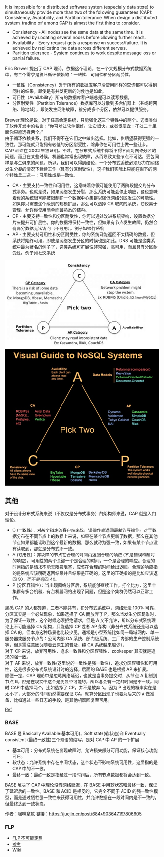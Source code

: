 It is impossible for a distributed software system (especially data store) to simultaneously provide more than two of the following guarantees (CAP): Consistency, Availability, and Partition tolerance. When design a distributed system, trading off among CAP is almost the first thing to consider.  
* Consistency - All nodes see the same data at the same time. It is achieved by updating several nodes before allowing further reads.
* Availability - Every request gets a response on success/failure. It is achieved by replicating the data across different servers.
* Partition tolerance - System continues to work despite message loss or partial failure.
  
Eric Brewer 提出了 CAP 理论。依据这个理论，在一个大规模分布式数据系统中，有三个需求是彼此循环依赖的：一致性、可用性和分区耐受性。  
* 一致性（Consistency）对于所有的数据库客户端使用同样的查询都可以得到同样的结果，即使是有并发更新的时候也是如此。
* 可用性（Availability）所有的数据库客户端总是可以读写数据。
* 分区耐受性（Partition Tolerance）数据库可以分散到多台机器上（甚或跨网络、跨地域），即使发生网络故障，被分成多个分区，依然可以提供服务。

Brewer 理论是说，对于任意给定系统，只能强化这三个特性中的两个。这很类似于软件开发中的名言：“你可以让软件很好，让它很快，或者很便宜：不过三个里面你只能选择两个。”  
由于循环依赖关系，我们不得不在它们之中做出选择。比如，你期望获得更强的一致性，那可能就只能拥有较低的分区耐受性，除非你在可用性上做一些让步。  
CAP 理论在 2002 年被证明。不过，在分布式系统中你将不得不面对网络分区的问题，而且在某些时候，机器也常常出现故障，从而导致某些节点不可达。丢包同样是与生俱来的问题。所以，我们可以得到结论，一个分布式系统必须尽力在网络发生分裂的情况下继续工作（具有分区耐受性），这样我们实际上只能在剩下的两个特性里二选一：可用性或是一致性。  

* CA - 主要支持一致性和可用性，这意味着你很可能使用了两阶段提交的分布式事务。也就是说，如果网络发生分裂，那么系统可能会停止响应，这也意味着你的系统很可能被限制在一个数据中心集群以降低网络分区发生的可能性。如果你只需要这个级别的规模扩展，那么可以选择 CA 取向的系统，它较易于管理，允许你使用简单而且熟悉的结构。
* CP - 主要支持一致性和分区耐受性，你可以通过改进系统架构，设置数据分片来提升可扩展性。你的数据将保持一致性，但如果有节点发生故障，仍然会有部分数据无法访问（不可用）。例子如银行系统
* AP - 主要支持可用性和分区耐受性，你的系统可能返回不太精确的数据，但系统将始终可用，即使是网络发生分区的时候也是如此。DNS 可能是这类系统中最为著名的例子了，这类系统可扩展性非常强，高可用，而且具有分区耐受性。例子如社交系统

![](./The-CAP-Theorem-Many-of-the-NOSQL-databases-have-loosened-up-the-requirements-on.png)  
![](./CAP%20Databases.jpeg)  

## 其他
对于设计分布式系统来说（不仅仅是分布式事务）的架构师来说，CAP 就是入门理论。  

* C (一致性)：对某个指定的客户端来说，读操作能返回最新的写操作。对于数据分布在不同节点上的数据上来说，如果在某个节点更新了数据，那么在其他节点如果都能读取到这个最新的数据，那么就称为强一致，如果有某个节点没有读取到，那就是分布式不一致。
* A (可用性)：非故障的节点在合理的时间内返回合理的响应 (不是错误和超时的响应)。可用性的两个关键一个是合理的时间，一个是合理的响应。合理的时间指的是请求不能无限被阻塞，应该在合理的时间给出返回。合理的响应指的是系统应该明确返回结果并且结果是正确的，这里的正确指的是比如应该返回 50，而不是返回 40。
* P (分区容错性)：当出现网络分区后，系统能够继续工作。打个比方，这里个集群有多台机器，有台机器网络出现了问题，但是这个集群仍然可以正常工作。

熟悉 CAP 的人都知道，三者不能共有，在分布式系统中，网络无法 100% 可靠，分区其实是一个必然现象，如果选择了 CA 而放弃了 P，那么当发生分区现象时，为了保证一致性，这个时候必须拒绝请求，但是 A 又不允许，所以分布式系统理论上不可能选择 CA 架构，只能选择 CP 或者 AP 架构（非分布式系统还是可以选择 CA 的，但本身这种场景也比较少见，通常是小型系统比如同一局域网内、单一服务器或服务节点的：公司内部 OA 系统、部门级系统、工厂内部的生产控制系统等，但是需注意因为随着云原生的普及，纯 CA 系统越来越少）。  
对于 CP 来说，放弃可用性，追求一致性和分区容错性，zookeeper 其实就是追求的强一致。  
对于 AP 来说，放弃一致性(这里说的一致性是强一致性)，追求分区容错性和可用性，这是很多分布式系统设计时的选择，后面的 BASE 也是根据 AP 来扩展。  
顺便一提，CAP 理论中是忽略网络延迟，也就是当事务提交时，从节点 A 复制到节点 B，但是在现实中这个是明显不可能的，所以总会有一定的时间是不一致。同时 CAP 中选择两个，比如选择了 CP，并不是放弃 A。因为 P 出现的概率实在是太小了，大部分的时间仍然需要保证 CA。就算分区出现了也要为后来的 A 做准备，比如通过一些日志的手段，是其他机器回复至可用。  

[Ref](https://javaguide.cn/distributed-system/protocol/cap-and-base-theorem.html#%E7%AE%80%E4%BB%8B)  

### BASE  
BASE 是 Basically Available(基本可用)、Soft state(软状态)和 Eventually consistent (最终一致性)三个短语的缩写。是对 CAP 中 AP 的一个扩展  

* 基本可用：分布式系统在出现故障时，允许损失部分可用功能，保证核心功能可用。
* 软状态：允许系统中存在中间状态，这个状态不影响系统可用性，这里指的是 CAP 中的不一致。
* 最终一致：最终一致是指经过一段时间后，所有节点数据都将会达到一致。

BASE 解决了 CAP 中理论没有网络延迟，在 BASE 中用软状态和最终一致，保证了延迟后的一致性。BASE 和 ACID 是相反的，它完全不同于 ACID 的强一致性模型，而是通过牺牲强一致性来获得可用性，并允许数据在一段时间内是不一致的，但最终达到一致状态。  

作者：咖啡拿铁
链接：https://juejin.cn/post/6844903647197806605

### FLP
* [FLP 不可能定理](https://zhuanlan.zhihu.com/p/384511433)
* [参考](https://alexstocks.github.io/html/alg.html)
* [Wiki](https://en.wikipedia.org/wiki/Consensus_(computer_science)#The_FLP_impossibility_result_for_asynchronous_deterministic_consensus)
